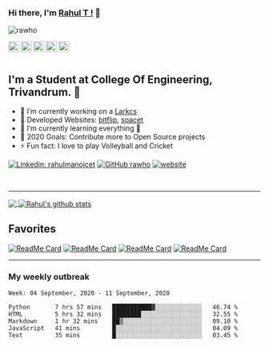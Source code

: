 ### Hi there, I'm  [Rahul T !](https://rahulmanoj.xyz) 👋

<p align="left"> <img src="https://komarev.com/ghpvc/?username=rawho&label=Views&color=blue&style=plastic" alt="rawho" /> </p>

<a href="https://linkedin.com/in/rahulmanojcet">
  <img align="left" alt="Rahul's Linkdein" width="22px" src="https://cdn.jsdelivr.net/npm/simple-icons@v3/icons/linkedin.svg" />
</a>
<a href="https://github.com/rawho">
  <img align="left" alt="rahul's Github" width="22px" src="https://cdn.jsdelivr.net/npm/simple-icons@v3/icons/github.svg" />
</a>
<a href="https://wa.me/+919747406685">
  <img align="left" alt="Rahul's Whatsapp" width="22px" src="https://cdn.jsdelivr.net/npm/simple-icons@v3/icons/whatsapp.svg" />
</a>
<a href="https://instagram.com/_.rahu.l._">
  <img align="left" alt="Rahul's Instagram" width="22px" src="https://cdn.jsdelivr.net/npm/simple-icons@v3/icons/instagram.svg" />
</a>
<a href="https://www.facebook.com/rahulmanojcet/">
  <img align="left" alt="Rahul's Facebook" width="22px" src="https://cdn.jsdelivr.net/npm/simple-icons@v3/icons/facebook.svg" />
</a>

<br>
<br>

## I'm a Student at College Of Engineering, Trivandrum. 💪 

- 🔭 I’m currently working on a [Larkcs](https://larkcs.com)
- 🔭 Developed Websites: [bitflip](https://bit-flip.tech), [soacet](https://soacet.in)
- 🌱 I’m currently learning everything 🤣
- 🥅 2020 Goals: Contribute more to Open Source projects
- ⚡ Fun fact: I love to play Volleyball and Cricket


[![Linkedin: rahulmanojcet](https://img.shields.io/badge/-rahulmanojcet-blue?style=flat-square&logo=Linkedin&logoColor=white&link=https://www.linkedin.com/in/rahulmanojcet/)](https://www.linkedin.com/in/rahulmanojcet/)
[![GitHub rawho](https://img.shields.io/github/followers/rawho?label=follow&style=social)](https://github.com/rawho)
[![website](https://img.shields.io/badge/Website-rahulmanoj.xyz-2648ff?style=flat-square&logo=google-chrome)](https://rahulmanoj.xyz)

<br>


---

<a href="https://github.com/rawho">
  <img align="center" src="https://github-readme-stats.vercel.app/api/top-langs/?username=rawho&theme=dark&hide_langs_below=1" />
</a>
<a href="https://github.com/rawho">
 <img align="center" src="https://github-readme-stats.vercel.app/api?username=rawho&show_icons=true&theme=dark&line_height=27" alt="Rahul's github stats"/>
</a>


## Favorites

[![ReadMe Card](https://github-readme-stats.vercel.app/api/pin/?username=rawho&repo=assBOT&theme=tokyonight)](https://github.com/rawho/assBOT)
[![ReadMe Card](https://github-readme-stats.vercel.app/api/pin/?username=rawho&repo=flipkart-scraper&theme=dark)](https://github.com/rawho/flipkart-scraper)
[![ReadMe Card](https://github-readme-stats.vercel.app/api/pin/?username=rawho&repo=linkedin-autofollow&theme=dark)](https://github.com/rawho/linkedin-autofollow)
[![ReadMe Card](https://github-readme-stats.vercel.app/api/pin/?username=rawho&repo=rawho.github.io&theme=tokyonight)](https://github.com/rawho/rawho.github.io) 

------------
### My weekly outbreak
<!--START_SECTION:waka-->
```text
Week: 04 September, 2020 - 11 September, 2020

Python       7 hrs 57 mins   ███████████▓░░░░░░░░░░░░░   46.74 % 
HTML         5 hrs 32 mins   ████████░░░░░░░░░░░░░░░░░   32.55 % 
Markdown     1 hr 32 mins    ██▒░░░░░░░░░░░░░░░░░░░░░░   09.10 % 
JavaScript   41 mins         █░░░░░░░░░░░░░░░░░░░░░░░░   04.09 % 
Text         35 mins         █░░░░░░░░░░░░░░░░░░░░░░░░   03.45 % 
```
<!--END_SECTION:waka-->
